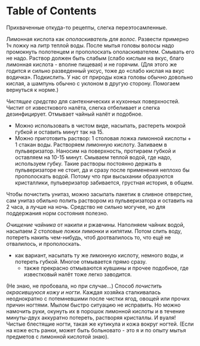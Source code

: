 
# Table of Contents



<div class="preview" id="org047a017">
<p>
Прихваченные откуда-то рецепты, слегка переэтосамленные.
</p>

</div>

Лимонная кислота как *ополаскиватель для волос*. Развести примерно 1ч ложку на литр теплой воды. После мытья головы волосы надо промокнуть полотенцем и прополоскать ополаскивателем. Смывать его не надо. Раствор должен быть слабым (слабо кислым на вкус, благо лимонная кислота - вполне пищевая) и не горячим. (Для этого же годится и сильно разведенный уксус, тоже до «слабо кислая на вкус водичка». Подкислить. У нас от природы кожа головы обычно довольно кислая, а шампунь обычно с уклоном в другую сторону. Помогаем вернуться к норме.)

*Чистящее средство* для сантехнических и кухонных поверхностей. Чистит от известкового налёта, слегка отбеливает и слегка дезинфицирует. Отмывает чайный налёт и подобное. 

-   Можно использовать в чистом виде, насыпать, растереть мокрой губкой и оставить минут так на 15.
-   Можно приготовить раствор: 1 столовая ложка лимонной кислоты + 1 стакан воды. Растворяем  лимонную кислоту. Заливаем в пульверизатор. Наносим на поверхность, протираем губкой и оставляем на 10-15 минут. Смываем теплой водой, где надо, используем губку. Такие растворы постоянно держать в пульверизаторе не стоит, да и сразу после применения неплохо бы прополоскать водой. Потому что при высыхании образуются кристаллики, пульверизатор забивается, грустная история, в общем.

Чтобы почистить унитаз, можно засыпать пакетик в сливное отверстие, сам унитаз обильно полить раствором из пульверизатора и оставить на 2 часа, а лучше на ночь. Средство не сильно могучее, но для поддержания норм состояния полезно.

*Очищение чайника* от накипи и ржавчины. Наполняем чайник водой, насыпаем 2 столовые ложки лимонки и кипятим. Потом слить воду, потереть накипь чем-нибудь, чтоб доотвалилось то, что ещё не отвалилось, и прополоскать.

-   как вариант, насыпать ту же лимонную кислоту, немного воды, и потереть губкой. Многое отмывается прямо сразу.
    -   также прекрасно отмываются кувшины и прочее подобное, где известковый налёт тоже легко заводится.

(Не знаю, не пробовала, но при случае&#x2026;) Способ *почистить окрасившуюся кожу и ногти*. Каждая хозяйка сталкивалась неоднократно с потемневшими после чистки ягод, овощей или прочих причин ногтями. Мылом быстро ситуацию не исправить. Но можно намочить руки, окунуть их в порошок лимонной кислоты и в течение минуты-двух аккуратно потереть, растворяя кристаллы. И вуаля! Чистые блестящие ногти, такая же кутикула и кожа вокруг ногтей. (Если на коже есть ранки, может быть больновато - это я и по опыту мытья предметов с лимонной кислотой знаю).

